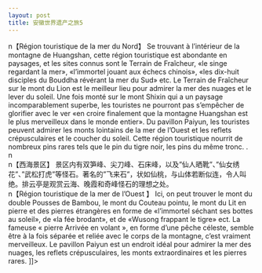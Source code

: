 ```yaml
---
layout: post
title: 安徽世界遗产之旅5
---
```


<p>n【Région touristique de la mer du Nord】   Se trouvant à l’intérieur de la montagne de Huangshan, cette région touristique est abondante en paysages, et les sites connus sont le Terrain de Fraîcheur, «le singe regardant la mer», «l’immortel jouant aux échecs chinois», «les dix-huit disciples du Bouddha révérant la mer du Sud» etc. Le Terrain de Fraîcheur sur le mont du Lion est le meilleur lieu pour admirer la mer des nuages et le lever du soleil. Une fois monté sur le mont Shixin qui a un paysage incomparablement superbe, les touristes ne pourront pas s’empêcher de glorifier avec le ver «en croire finalement que la montagne Huangshan est le plus merveilleux dans le monde entier». Du pavillon Paiyun, les touristes peuvent admirer les monts lointains de la mer de l’Ouest et les reflets crépusculaires et le coucher du soleil. Cette région touristique nourrit de nombreux pins rares tels que le pin du tigre noir, les pins du même tronc.  .<br />n<br />n【西海景区】   景区内有双笋峰、尖刀峰、石床峰，以及&#8221;仙人晒靴&#8221;、&#8221;仙女绣花&#8221;、&#8221;武松打虎&#8221;等怪石。著名的&#8221;飞来石&#8221;，状如仙桃，与山体若断似连，令人叫绝。排云亭是观赏云海、晚霞和奇峰怪石的理想之处。<br />n【Région touristique de la mer de l’Ouest 】   Ici, on peut trouver le mont du double Pousses de Bambou, le mont du Couteau pointu, le mont du Lit en pierre et des pierres étrangères en forme de «l’immortel séchant ses bottes au soleil», de «la fée brodant», et de «Wusong frappant le tigre» ect. La fameuse «  pierre Arrivée en volant », en forme d’une pêche céleste, semble être à la fois séparée et reliée avec le corps de la montagne, c’est vraiment merveilleux. Le pavillon Paiyun est un endroit idéal pour admirer la mer des nuages, les reflets crépusculaires, les monts extraordinaires et les pierres rares. ]]&gt;
</p>
